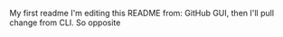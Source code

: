 My first readme
I'm editing this README from:
GitHub GUI, then I'll pull change from CLI.
So opposite
